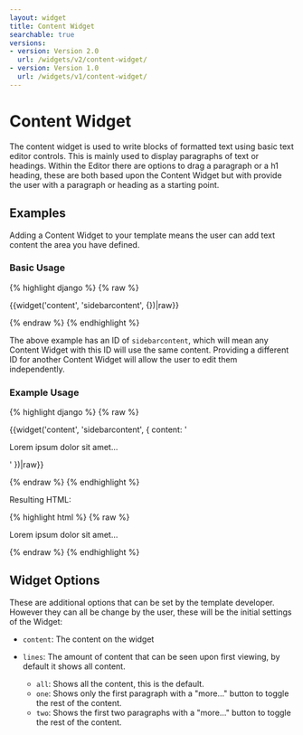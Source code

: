 ```yaml
---
layout: widget
title: Content Widget
searchable: true
versions:
- version: Version 2.0
  url: /widgets/v2/content-widget/
- version: Version 1.0
  url: /widgets/v1/content-widget/
---
```


# Content Widget

The content widget is used to write blocks of formatted text using basic text editor controls. This is mainly used to display paragraphs of text or headings. Within the Editor there are options to drag a paragraph or a h1 heading, these are both based upon the Content Widget but with provide the user with a paragraph or heading as a starting point.

## Examples

Adding a Content Widget to your template means the user can add text content the area you have defined.

### Basic Usage

{% highlight django %}
{% raw %}

  {{widget('content', 'sidebarcontent', {})|raw}}

{% endraw %}
{% endhighlight %}

The above example has an ID of ```sidebarcontent```, which will mean any Content Widget with this ID will use the same content. Providing a different ID for another Content Widget will allow the user to edit them independently.

### Example Usage

{% highlight django %}
{% raw %}

{{widget('content', 'sidebarcontent', {
  content: '<p>Lorem ipsum dolor sit amet...</p>'
})|raw}}

{% endraw %}
{% endhighlight %}

Resulting HTML:

{% highlight html %}
{% raw %}

<div id="page-zones__main-widgets__ContentWidget" data-name="content" class="widget  widget--zone-widget">
  <div class="bk-content  content  widget__content  js-text-content">
    <p>Lorem ipsum dolor sit amet...</p>
  </div>
</div>

{% endraw %}
{% endhighlight %}

## Widget Options

These are additional options that can be set by the template developer. However they can all be change by the user, these will be the initial settings of the Widget:

* ```content```: The content on the widget

* ```lines```: The amount of content that can be seen upon first viewing, by default it shows all content.
  * ```all```: Shows all the content, this is the default.
  * ```one```: Shows only the first paragraph with a "more..." button to toggle the rest of the content.
  * ```two```: Shows the first two paragraphs with a "more..." button to toggle the rest of the content.
